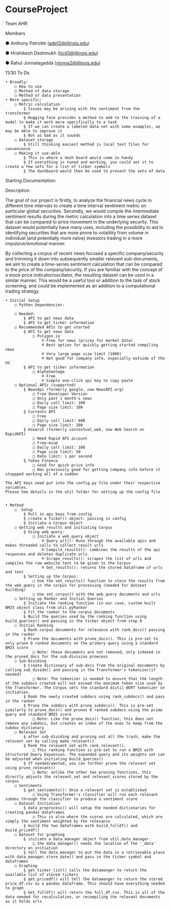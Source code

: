 # CourseProject

Team AHR

Members

●	Anthony Petrotte (adp12@illinois.edu)

●	Hrishikesh Deshmukh (hcd3@illinois.edu)

●	Rahul Jonnalagadda (rjonna2@illinois.edu)


11/30 To Ds


	• Broadly:
		○ How to use
		○ Method of data storage
		○ Method of data presentation
	• More specific:
		○ Metric calculation
			§ Issues may be arising with the sentiment from the transformer
			§ Hugging face provides a method to add to the training of a model to make it work more specifically to a task
			§ If we can create a labeled data set with some examples, we may be able to improve it
			§ Not as bad as it sounds
		○ Dataset storage
			§ Still thinking easiest method is local text files for convenience
		○ Making it use-able
			§ This is where a dash board would come in handy
			§ If everything is tuned and working, you could set it to create a few sets for a list of ticker symbols
			§ The dashboard would then be used to present the sets of data

Starting Documentation:

Description

The goal of our project is firstly, to analyze the financial news cycle in different time intervals to create a time interval sentiment metric on particular global securities. Secondly, we would compile the intermediate sentiment results during the metric calculation into a time series dataset that can be compared to price movement in the underlying security. This dataset would potentially have many uses, including the possibility to aid in identifying securities that are more prone to volatility from volume in individual (and potentially more naïve) investors trading in a more impulsive/emotional manner. 

By collecting a corpus of recent news focused a specific company/security and trimming it down into subsequently smaller relevant sub-documents, we aim to create a time-series sentiment calculation that can be compared to the price of the company/security. If you are familiar with the concept of a stock price indicator/oscillator, the resulting dataset can be used in a similar manner. This would be a useful tool or addition to the task of stock screening, and could be implemented as an addition to a computational trading strategy.




	• Initial Setup
		○ Python Dependencies:
		
		○ Needed:
			§ API to get news data
			§ API to get ticker information
		○ Recommended APIs to get started
			§ API to get news data
				□ Polygon.io
					® Free for news (pricey for market data)
					® Best option for quickly getting started compiling news
					® Very large page size limit (1000)
					® Not good for company info, especially outside of the US
			§ API to get ticker information
				□ AlphaVantage
					® Free
					® Simple one-click api key to copy paste
		○ Optional APIs (supported)
			§ NewsApi (formerly google, now NewsAPI.org)
				□ Free Developer Version
				□ Only past 1 month's news
				□ Daily call limit: 100
				□ Page size limit: 100
			§ Currents API
				□ Free
				□ Daily call limit: 600
				□ Page size limit: 200
			§ Usearch (formerly contextual_web, now Web Search on RapidAPI)
				□ Need Rapid API account
				□ Free-mium
				□ Daily call limit: 100
				□ Page size limit: 50
				□ Rate limit: 1 per second
			§ Yahoo Finance
				□ Good for quick price info
				□ Was previously good for getting company info before it stoppped working all of a sudden
	
	The API keys need put into the config.py file under their respective variables.
	Please See details in the util folder for setting up the config file


	• Method
		○  Setup
			§ Pull in api keys from config
			§ create a Ticker() object: passing in config
			§ Initiate a Corpus object
		○ Getting web results and initiating Corpus
			§ Using web_query:
				□ Initiate a web_query object
					® Query_all(): Runs through the available apis and makes threaded calls to collect result urls
					® Compile_results(): combines the results of the api responses and deletes duplicate urls
					® Scrape_results(): scrapes the list of urls and compiles the raw website text to be given to the Corpus
					® Get_results(): returns the stored dataframe of urls and text
			§ Setting up the Corpus:
				□ Use the set_results() function to store the results from the web_query in the corpus for processing (needed for dataset building)
				□ Use set_corpus() with the web_query documents and urls
		○ Setting up Ranker and Initial Queries
			§ Initiate the ranking function (in our case, custom built BM25 object class from util.pyRanker
			§ Fit the ranker to the corpus documents
			§ Build the queries used by the ranking function using build_queries() and passing in the ticker object from step 0
		○ Initial Ranking
			§ Rank corpus documents for relevance with rank_docs() passing in the ranker
			§ Prune the documents with prune_docs(). This is pre-set to only prune 0 ranked documents on the primary query using a standard BM25 score
				□ Note: these documents are not removed, only indexed in the pruned_docs for the sub-division proecess
		○ Sub-Dividing
			§ Create dictionary of sub-docs from the original documents by calling sub_divide() and passing in the Transformer's tokenizer(if needed)
				□ Note: The tokenizer is needed to ensure that the length of the subdocs created will not exceed the maximum token size used by the Transformer. The Corpus sets the standard distil-BERT tokenizer on initiation.
			§ Rank the newly created subdocs using rank_subdocs() and pass in the ranker
			§ Prune the subdocs with prune_subdocs(). This is pre-set similarly to prune_docs() and prunes 0 ranked subdocs using the prime query and standard BM25 score
				□ Note: Like the prune_docs() function, this does not remove any subdocs, but creates an index of the ones to keep from the subdoc dictionary
		○ Relevant Set
			§ after sub-dividing and pruning out all the trash, make the relevant set by calling make_relevant()
			§ Rank the relevant set with rank_relevant().
				□ This ranking function is pre-set to run a BM25 with Structured Query Expansion. The expanded query and its weights set can be adjusted when initiating build_queries()
			§ If needed/wanted, you can further prune the relevant set using prune_relevant()
				□ Note: unlike the other two pruning functions, this directly adjusts the relevant_set and relevant_scores stored by the corpus
		○ Sentiments
			§ get_sentiments(): Once a relevant set is established
				□ Using Transformer's classifier will run each relevant subdoc through the classifier to produce a sentiment score
		○ Dataset Initiation
			§ data_preprocess() will setup the needed dictionaries for creating pandas dataframes
				□ This is also where the scores are calculated, which are simply the sentiment weighted by the relevance
			§ build the two dataframes with build_fulldf() and build_pricedf()
		○ Dataset for graphing
			§ initiate a data_manager object from util.data_manager.
				□ the data_manager() needs the location of the '_data' directory on initiation
			§ tell the data_manager to put the data in a retrievable place with data_manager.store_date() and pass in the ticker symbol and dataframes
		○ Graphing
			§ get_ticker_list() calls the datamanger to return the available list of stored tickers 
			§ get_pricedf() will tell the datamanger to return the stored price_df.csv as a pandas dataframe. This should have everything needed to graph
			§ Get_fulldf() will return the full_df.csv. This is all of the data needed for recalculation, or recompiling the relevant documents as it holds urls
